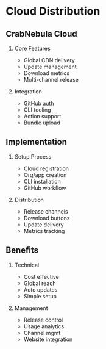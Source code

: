 # Cloud Distribution

## CrabNebula Cloud
1. Core Features
   - Global CDN delivery
   - Update management
   - Download metrics
   - Multi-channel release

2. Integration
   - GitHub auth
   - CLI tooling
   - Action support
   - Bundle upload

## Implementation
1. Setup Process
   - Cloud registration
   - Org/app creation
   - CLI installation
   - GitHub workflow

2. Distribution
   - Release channels
   - Download buttons
   - Update delivery
   - Metrics tracking

## Benefits
1. Technical
   - Cost effective
   - Global reach
   - Auto updates
   - Simple setup

2. Management
   - Release control
   - Usage analytics
   - Channel mgmt
   - Website integration